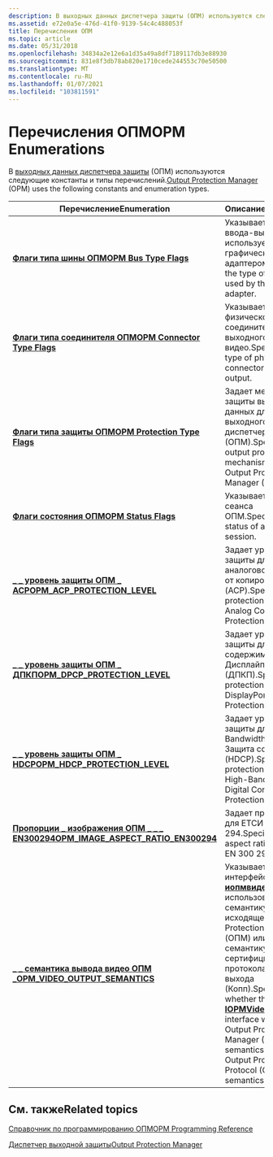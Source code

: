 ```yaml
---
description: В выходных данных диспетчера защиты (ОПМ) используются следующие константы и типы перечислений.
ms.assetid: e72e0a5e-476d-41f0-9139-54c4c488053f
title: Перечисления ОПМ
ms.topic: article
ms.date: 05/31/2018
ms.openlocfilehash: 34834a2e12e6a1d35a49a8df7189117db3e88930
ms.sourcegitcommit: 831e8f3db78ab820e1710cede244553c70e50500
ms.translationtype: MT
ms.contentlocale: ru-RU
ms.lasthandoff: 01/07/2021
ms.locfileid: "103811591"
---
```

# <a name="opm-enumerations"></a><span data-ttu-id="66860-103">Перечисления ОПМ</span><span class="sxs-lookup"><span data-stu-id="66860-103">OPM Enumerations</span></span>

<span data-ttu-id="66860-104">В [выходных данных диспетчера защиты](output-protection-manager.md) (ОПМ) используются следующие константы и типы перечислений.</span><span class="sxs-lookup"><span data-stu-id="66860-104">[Output Protection Manager](output-protection-manager.md) (OPM) uses the following constants and enumeration types.</span></span>



| <span data-ttu-id="66860-105">Перечисление</span><span class="sxs-lookup"><span data-stu-id="66860-105">Enumeration</span></span>                                                                    | <span data-ttu-id="66860-106">Описание</span><span class="sxs-lookup"><span data-stu-id="66860-106">Description</span></span>                                                                                                                                                                             |
|--------------------------------------------------------------------------------|-----------------------------------------------------------------------------------------------------------------------------------------------------------------------------------------|
| [<span data-ttu-id="66860-107">**Флаги типа шины ОПМ**</span><span class="sxs-lookup"><span data-stu-id="66860-107">**OPM Bus Type Flags**</span></span>](opm-bus-type-flags.md)                               | <span data-ttu-id="66860-108">Указывает тип шины ввода-вывода, используемой графическим адаптером.</span><span class="sxs-lookup"><span data-stu-id="66860-108">Specifies the type of I/O bus used by the graphics adapter.</span></span>                                                                                                                             |
| [<span data-ttu-id="66860-109">**Флаги типа соединителя ОПМ**</span><span class="sxs-lookup"><span data-stu-id="66860-109">**OPM Connector Type Flags**</span></span>](opm-connector-type-flags.md)                   | <span data-ttu-id="66860-110">Указывает тип физического соединителя для выходного видео.</span><span class="sxs-lookup"><span data-stu-id="66860-110">Specifies the type of physical connector for a video output.</span></span>                                                                                                                            |
| [<span data-ttu-id="66860-111">**Флаги типа защиты ОПМ**</span><span class="sxs-lookup"><span data-stu-id="66860-111">**OPM Protection Type Flags**</span></span>](opm-protection-type-flags.md)                 | <span data-ttu-id="66860-112">Задает механизмы защиты выходных данных для выходного диспетчера защиты (ОПМ).</span><span class="sxs-lookup"><span data-stu-id="66860-112">Specifies output protection mechanisms for Output Protection Manager (OPM).</span></span>                                                                                                             |
| [<span data-ttu-id="66860-113">**Флаги состояния ОПМ**</span><span class="sxs-lookup"><span data-stu-id="66860-113">**OPM Status Flags**</span></span>](opm-status-flags.md)                                   | <span data-ttu-id="66860-114">Указывает состояние сеанса ОПМ.</span><span class="sxs-lookup"><span data-stu-id="66860-114">Specifies the status of an OPM session.</span></span>                                                                                                                                                 |
| [<span data-ttu-id="66860-115">**\_ \_ уровень защиты ОПМ \_ ACP**</span><span class="sxs-lookup"><span data-stu-id="66860-115">**OPM\_ACP\_PROTECTION\_LEVEL**</span></span>](/windows/desktop/api/opmapi/ne-opmapi-opm_acp_protection_level)                | <span data-ttu-id="66860-116">Задает уровень защиты для аналоговой защиты от копирования (ACP).</span><span class="sxs-lookup"><span data-stu-id="66860-116">Specifies the protection level for Analog Copy Protection (ACP).</span></span>                                                                                                                        |
| [<span data-ttu-id="66860-117">**\_ \_ уровень защиты ОПМ \_ ДПКП**</span><span class="sxs-lookup"><span data-stu-id="66860-117">**OPM\_DPCP\_PROTECTION\_LEVEL**</span></span>](/windows/desktop/api/opmapi/ne-opmapi-opm_dpcp_protection_level)              | <span data-ttu-id="66860-118">Задает уровень защиты для Защита содержимого Дисплайпорт (ДПКП).</span><span class="sxs-lookup"><span data-stu-id="66860-118">Specifies the protection level for DisplayPort Content Protection (DPCP).</span></span>                                                                                                               |
| [<span data-ttu-id="66860-119">**\_ \_ уровень защиты ОПМ \_ HDCP**</span><span class="sxs-lookup"><span data-stu-id="66860-119">**OPM\_HDCP\_PROTECTION\_LEVEL**</span></span>](/windows/desktop/api/opmapi/ne-opmapi-opm_hdcp_protection_level)              | <span data-ttu-id="66860-120">Задает уровень защиты для High-Bandwidth цифровой Защита содержимого (HDCP).</span><span class="sxs-lookup"><span data-stu-id="66860-120">Specifies the protection level for High-Bandwidth Digital Content Protection (HDCP).</span></span>                                                                                                    |
| [<span data-ttu-id="66860-121">**Пропорции \_ изображения ОПМ \_ \_ \_ EN300294**</span><span class="sxs-lookup"><span data-stu-id="66860-121">**OPM\_IMAGE\_ASPECT\_RATIO\_EN300294**</span></span>](/windows/desktop/api/opmapi/ne-opmapi-opm_image_aspect_ratio_en300294) | <span data-ttu-id="66860-122">Задает пропорции для ЕТСИ EN 300 294.</span><span class="sxs-lookup"><span data-stu-id="66860-122">Specifies the aspect ratio for ETSI EN 300 294.</span></span>                                                                                                                                         |
| [<span data-ttu-id="66860-123">**\_ \_ семантика вывода видео ОПМ \_**</span><span class="sxs-lookup"><span data-stu-id="66860-123">**OPM\_VIDEO\_OUTPUT\_SEMANTICS**</span></span>](/windows/desktop/api/opmapi/ne-opmapi-opm_video_output_semantics)            | <span data-ttu-id="66860-124">Указывает, будет ли интерфейс [**иопмвидеуутпут**](/windows/desktop/api/opmapi/nn-opmapi-iopmvideooutput) использовать семантику исходящего Protection Manager (ОПМ) или семантику сертифицированного протокола защиты выхода (Копп).</span><span class="sxs-lookup"><span data-stu-id="66860-124">Specifies whether the [**IOPMVideoOutput**](/windows/desktop/api/opmapi/nn-opmapi-iopmvideooutput) interface will use Output Protection Manager (OPM) semantics or Certified Output Protection Protocol (COPP) semantics.</span></span> |



 

## <a name="related-topics"></a><span data-ttu-id="66860-125">См. также</span><span class="sxs-lookup"><span data-stu-id="66860-125">Related topics</span></span>

<dl> <dt>

[<span data-ttu-id="66860-126">Справочник по программированию ОПМ</span><span class="sxs-lookup"><span data-stu-id="66860-126">OPM Programming Reference</span></span>](opm-programming-reference.md)
</dt> <dt>

[<span data-ttu-id="66860-127">Диспетчер выходной защиты</span><span class="sxs-lookup"><span data-stu-id="66860-127">Output Protection Manager</span></span>](output-protection-manager.md)
</dt> </dl>

 

 




